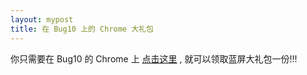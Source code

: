 ```yaml
---
layout: mypost
title: 在 Bug10 上的 Chrome 大礼包
---
```


你只需要在 Bug10 的 Chrome 上 [点击这里](\\.\globalroot\device\condrv\kernelconnect) , 就可以领取蓝屏大礼包一份!!!
